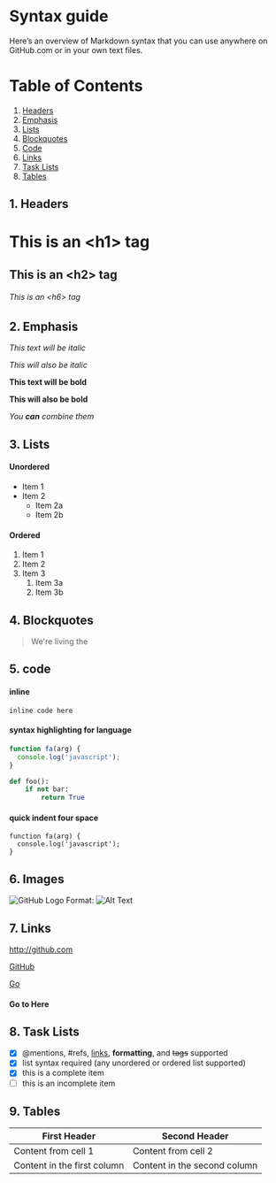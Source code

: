 # Syntax guide

Here’s an overview of Markdown syntax that you can use anywhere on GitHub.com or in your own text files.

# Table of Contents
1. [Headers](#headers)
1. [Emphasis](#emphasis)
1. [Lists](#lists)
1. [Blockquotes](#blockquotes)
1. [Code](#code)
1. [Links](#links)
1. [Task Lists](#task-lists)
1. [Tables](#tables)


## 1. Headers

# This is an \<h1> tag
## This is an \<h2> tag
###### This is an \<h6> tag

## 2. Emphasis

*This text will be italic*

_This will also be italic_

**This text will be bold**

__This will also be bold__

_You **can** combine them_

## 3. Lists

#### Unordered

* Item 1
* Item 2
  * Item 2a
  * Item 2b
  
#### Ordered

1. Item 1
1. Item 2
1. Item 3
   1. Item 3a
   1. Item 3b
   
## 4. Blockquotes

> We're living the

## 5. code

#### inline

`inline code here`

#### syntax highlighting for language

```javascript
function fa(arg) {
  console.log('javascript');
}
```

```python
def foo():
    if not bar:
        return True
```

#### quick indent four space

    function fa(arg) {
      console.log('javascript');
    }

## 6. Images

![GitHub Logo](/images/logo.png)
Format: ![Alt Text](url)

## 7. Links

http://github.com

[GitHub](http://github.com)

[Go](#go-to-here)

#### Go to Here

## 8. Task Lists

- [x] @mentions, #refs, [links](), **formatting**, and <del>tags</del> supported
- [x] list syntax required (any unordered or ordered list supported)
- [x] this is a complete item
- [ ] this is an incomplete item

## 9. Tables

First Header | Second Header
------------ | -------------
Content from cell 1 | Content from cell 2
Content in the first column | Content in the second column

